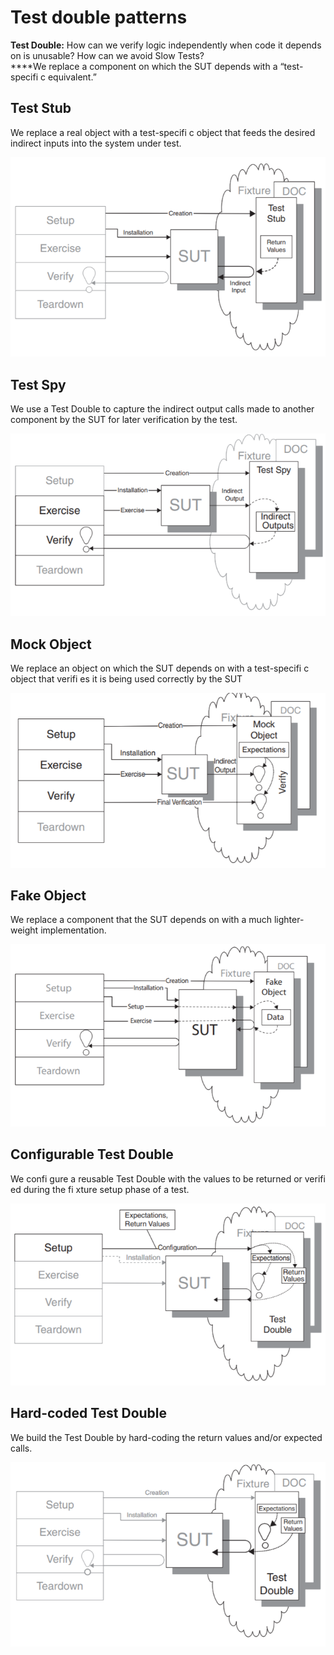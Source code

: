 # Test double patterns

**Test Double:** How can we verify logic independently when code it depends on is unusable? How can we avoid Slow Tests?   
****We replace a component on which the SUT depends with a “test-specifi c equivalent.”

## Test Stub

We replace a real object with a test-specifi c object that feeds the desired indirect inputs into the system under test.

![](../../.gitbook/assets/image%20%2829%29.png)

## Test Spy

We use a Test Double to capture the indirect output calls made to another component by the SUT for later verification by the test.

![](../../.gitbook/assets/image%20%28159%29.png)

## Mock Object

We replace an object on which the SUT depends on with a test-specifi c object that verifi es it is being used correctly by the SUT

![](../../.gitbook/assets/image%20%2859%29.png)

## Fake Object

We replace a component that the SUT depends on with a much lighter-weight implementation.

![](../../.gitbook/assets/image%20%28125%29.png)

## Configurable Test Double

We confi gure a reusable Test Double with the values to be returned or verifi ed during the fi xture setup phase of a test.

![](../../.gitbook/assets/image%20%2828%29.png)

## Hard-coded Test Double

We build the Test Double by hard-coding the return values and/or expected calls.

![](../../.gitbook/assets/image%20%28140%29.png)

